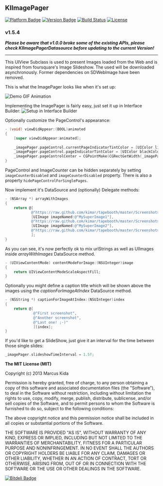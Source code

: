 ## KIImagePager 

[![Platform Badge](https://cocoapod-badges.herokuapp.com/p/KIImagePager/badge.png)](https://cocoapod-badges.herokuapp.com/p/KIImagePager/badge.png) [![Version Badge](https://cocoapod-badges.herokuapp.com/v/KIImagePager/badge.png)](https://cocoapod-badges.herokuapp.com/v/KIImagePager/badge.png) [![Build Status](https://travis-ci.org/kimar/KIImagePager.png)](https://travis-ci.org/kimar/KIImagePager) [![License](https://go-shields.herokuapp.com/license-MIT-blue.png)](http://opensource.org/licenses/MIT)


### v1.5.4
***Please be aware that v1.0.0 broke some of the existing APIs, please check KIImagePagerDatasource before updating to the current Version!***

---

This UIView Subclass is used to present Images loaded from the Web and is inspired from foursquare's Image Slideshow. The used will be downloaded asynchronously. Former dependencies on SDWebImage have been removed.

This is what the ImagePager looks like when it's set up:

![Demo GIF Animation](http://kimar.github.io/screenshots/kiimagepager/demo.gif)

Implementing the ImagePager is fairly easy, just set it up in Interface Builder:
![Setup in Interface Builder](http://kimar.github.io/screenshots/kiimagepager/ibsetup_xcode5.png)

Optionally customize the PageControl's appearance:

```objective-c
- (void) viewDidAppear:(BOOL)animated
{
    [super viewDidAppear:animated];
    
    _imagePager.pageControl.currentPageIndicatorTintColor = [UIColor lightGrayColor];
    _imagePager.pageControl.pageIndicatorTintColor = [UIColor blackColor];
    _imagePager.pageControlCenter = CGPointMake(CGRectGetWidth(_imagePager.frame) / 2, CGRectGetHeight(_imagePager.frame) - 42);
}
```

PageControl and ImageCounter can be hidden separately by setting ``imageCounterDisabled`` and ``imageCounterDisabled`` property. There is also a property ``hidePageControlForSinglePages``.

Now implement it's DataSource and (optionally) Delegate methods:

```objective-c
- (NSArray *) arrayWithImages
{
    return @[
            @"https://raw.github.com/kimar/tapebooth/master/Screenshots/Screen1.png",
            [UIImage imageNamed:@"MySuperImage1"],
            @"https://raw.github.com/kimar/tapebooth/master/Screenshots/Screen2.png",
            [UIImage imageNamed:@"MySuperImage2"],
            @"https://raw.github.com/kimar/tapebooth/master/Screenshots/Screen3.png"
            ];
}
```

As you can see, it's now perfectly ok to mix urlStrings as well as UIImages inside *arrayWithImages* DataSource method.

```objective-c
- (UIViewContentMode) contentModeForImage:(NSUInteger)image
{
    return UIViewContentModeScaleAspectFill;
}
```

Optionally you might define a caption title which will be shown above the images using the *captionForImageAtIndex* DataSource method.
```objective-c
- (NSString *) captionForImageAtIndex:(NSUInteger)index
{
    return @[
             @"First screenshot",
             @"Another screenshot",
             @"Last one! ;-)"
             ][index];
}
```

If you'd like to get a SlideShow, just give it an interval for the time between those single slides:
```objective-c
_imagePager.slideshowTimeInterval = 1.5f;
```


**The MIT License (MIT)**

Copyright (c) 2013 Marcus Kida

Permission is hereby granted, free of charge, to any person obtaining a copy of this software and associated documentation files (the "Software"), to deal in the Software without restriction, including without limitation the rights to use, copy, modify, merge, publish, distribute, sublicense, and/or sell copies of the Software, and to permit persons to whom the Software is furnished to do so, subject to the following conditions:

The above copyright notice and this permission notice shall be included in all copies or substantial portions of the Software.

THE SOFTWARE IS PROVIDED "AS IS", WITHOUT WARRANTY OF ANY KIND, EXPRESS OR IMPLIED, INCLUDING BUT NOT LIMITED TO THE WARRANTIES OF MERCHANTABILITY, FITNESS FOR A PARTICULAR PURPOSE AND NONINFRINGEMENT. IN NO EVENT SHALL THE AUTHORS OR COPYRIGHT HOLDERS BE LIABLE FOR ANY CLAIM, DAMAGES OR OTHER LIABILITY, WHETHER IN AN ACTION OF CONTRACT, TORT OR OTHERWISE, ARISING FROM, OUT OF OR IN CONNECTION WITH THE SOFTWARE OR THE USE OR OTHER DEALINGS IN THE SOFTWARE.

[![Bitdeli Badge](https://d2weczhvl823v0.cloudfront.net/kimar/kiimagepager/trend.png)](https://bitdeli.com/free "Bitdeli Badge")

